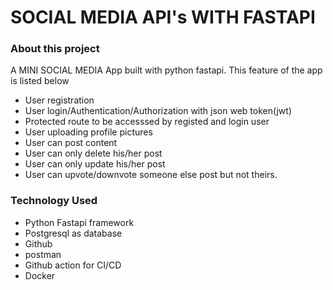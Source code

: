 # SOCIAL MEDIA API's WITH FASTAPI

### About this project
A MINI SOCIAL MEDIA App built with python fastapi. This feature of the app is listed below

- User registration
- User login/Authentication/Authorization with json web token(jwt)
- Protected route to be accesssed by registed and login user
- User uploading profile pictures
- User can post content
- User can only delete his/her post
- User can only update his/her post
- User can upvote/downvote someone else post but not theirs.

### Technology Used

- Python Fastapi framework
- Postgresql as database
- Github 
- postman 
- Github action for CI/CD
- Docker




